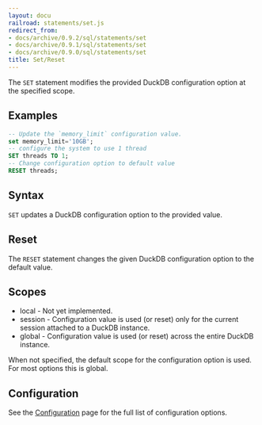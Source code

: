 ```yaml
---
layout: docu
railroad: statements/set.js
redirect_from:
- docs/archive/0.9.2/sql/statements/set
- docs/archive/0.9.1/sql/statements/set
- docs/archive/0.9.0/sql/statements/set
title: Set/Reset
---
```


The `SET` statement modifies the provided DuckDB configuration option at the specified scope.

## Examples

```sql
-- Update the `memory_limit` configuration value.
set memory_limit='10GB';
-- configure the system to use 1 thread
SET threads TO 1;
-- Change configuration option to default value
RESET threads;
```

## Syntax

<div id="rrdiagram1"></div>

`SET` updates a DuckDB configuration option to the provided value.

## Reset

<div id="rrdiagram2"></div>

The `RESET` statement changes the given DuckDB configuration option to the default value.

## Scopes

* local - Not yet implemented.
* session - Configuration value is used (or reset) only for the current session attached to a DuckDB instance.
* global - Configuration value is used (or reset) across the entire DuckDB instance.

When not specified, the default scope for the configuration option is used. For most options this is global.

## Configuration

See the [Configuration](../configuration) page for the full list of configuration options.